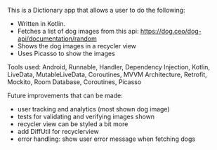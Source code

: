 This is a Dictionary app that allows a user to do the following:

- Written in Kotlin.
- Fetches a list of dog images from this api: https://dog.ceo/dog-api/documentation/random
- Shows the dog images in a recycler view
- Uses Picasso to show the images

Tools used: Android, Runnable, Handler, Dependency Injection, Kotlin, LiveData, MutableLiveData, Coroutines,
MVVM Architecture, Retrofit, Mockito, Room Database, Coroutines, Picasso

Future improvements that can be made:
- user tracking and analytics (most shown dog image)
- tests for validating and verifying images shown
- recycler view can be styled a bit more
- add DiffUtil for recyclerview
- error handling: show user error message when fetching dogs